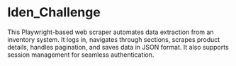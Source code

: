 # Iden_Challenge
This Playwright-based web scraper automates data extraction from an inventory system. It logs in, navigates through sections, scrapes product details, handles pagination, and saves data in JSON format. It also supports session management for seamless authentication.
